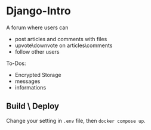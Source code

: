 # Django-Intro

A forum where users can

- post articles and comments with files
- upvote\downvote on articles\comments
- follow other users

To-Dos:

- Encrypted Storage
- messages
- informations

## Build \ Deploy

Change your setting in `.env` file, then `docker compose up`.
